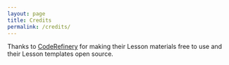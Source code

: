 ```yaml
---
layout: page
title: Credits
permalink: /credits/
---
```



Thanks to [CodeRefinery](https://coderefinery.org/) for making their Lesson materials free to use and their Lesson templates open source.



